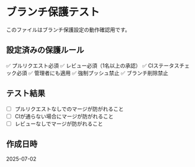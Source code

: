 # ブランチ保護テスト

このファイルはブランチ保護設定の動作確認用です。

## 設定済みの保護ルール

✅ プルリクエスト必須
✅ レビュー必須（1名以上の承認）
✅ CIステータスチェック必須
✅ 管理者にも適用
✅ 強制プッシュ禁止
✅ ブランチ削除禁止

## テスト結果

- [ ] プルリクエストなしでのマージが防がれること
- [ ] CIが通らない場合にマージが防がれること  
- [ ] レビューなしでマージが防がれること

## 作成日時

2025-07-02